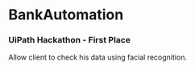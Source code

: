 # BankAutomation

### UiPath Hackathon - First Place

Allow client to check his data using facial recognition.
